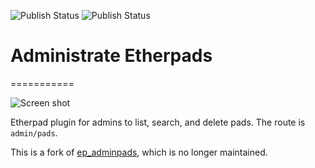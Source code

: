 ![Publish Status](https://github.com/ether/ep_adminpads2/workflows/Node.js%20Package/badge.svg) ![Publish Status](https://github.com/ether/ep_adminpads2/workflows/Node.js%20Package/badge.svg)
# Administrate Etherpads
===========

![Screen shot](docs/img/preview.png)

Etherpad plugin for admins to list, search, and delete pads. The route
is `admin/pads`.

This is a fork of
[ep_adminpads](https://github.com/spcsser/ep_adminpads), which is no
longer maintained.
